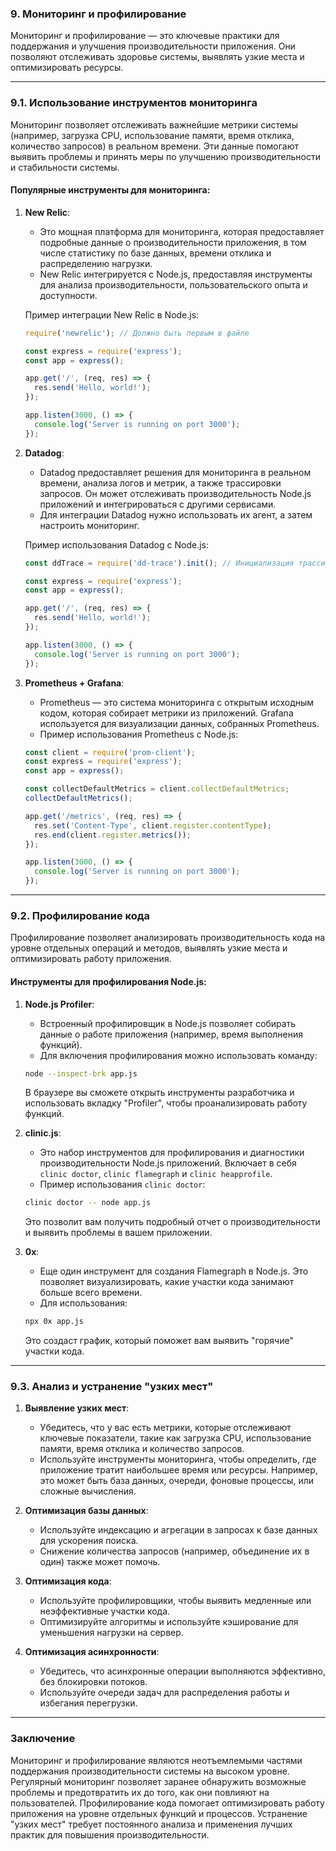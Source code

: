 ### 9. **Мониторинг и профилирование**

Мониторинг и профилирование — это ключевые практики для поддержания и улучшения производительности приложения. Они позволяют отслеживать здоровье системы, выявлять узкие места и оптимизировать ресурсы.

---

### 9.1. **Использование инструментов мониторинга**

Мониторинг позволяет отслеживать важнейшие метрики системы (например, загрузка CPU, использование памяти, время отклика, количество запросов) в реальном времени. Эти данные помогают выявить проблемы и принять меры по улучшению производительности и стабильности системы.

#### Популярные инструменты для мониторинга:

1. **New Relic**:
   - Это мощная платформа для мониторинга, которая предоставляет подробные данные о производительности приложения, в том числе статистику по базе данных, времени отклика и распределению нагрузки.
   - New Relic интегрируется с Node.js, предоставляя инструменты для анализа производительности, пользовательского опыта и доступности.

   Пример интеграции New Relic в Node.js:

   ```javascript
   require('newrelic'); // Должно быть первым в файле

   const express = require('express');
   const app = express();

   app.get('/', (req, res) => {
     res.send('Hello, world!');
   });

   app.listen(3000, () => {
     console.log('Server is running on port 3000');
   });
   ```

2. **Datadog**:
   - Datadog предоставляет решения для мониторинга в реальном времени, анализа логов и метрик, а также трассировки запросов. Он может отслеживать производительность Node.js приложений и интегрироваться с другими сервисами.
   - Для интеграции Datadog нужно использовать их агент, а затем настроить мониторинг.

   Пример использования Datadog с Node.js:

   ```javascript
   const ddTrace = require('dd-trace').init(); // Инициализация трассировки

   const express = require('express');
   const app = express();

   app.get('/', (req, res) => {
     res.send('Hello, world!');
   });

   app.listen(3000, () => {
     console.log('Server is running on port 3000');
   });
   ```

3. **Prometheus + Grafana**:
   - Prometheus — это система мониторинга с открытым исходным кодом, которая собирает метрики из приложений. Grafana используется для визуализации данных, собранных Prometheus.
   - Пример использования Prometheus с Node.js:

   ```javascript
   const client = require('prom-client');
   const express = require('express');
   const app = express();

   const collectDefaultMetrics = client.collectDefaultMetrics;
   collectDefaultMetrics();

   app.get('/metrics', (req, res) => {
     res.set('Content-Type', client.register.contentType);
     res.end(client.register.metrics());
   });

   app.listen(3000, () => {
     console.log('Server is running on port 3000');
   });
   ```

---

### 9.2. **Профилирование кода**

Профилирование позволяет анализировать производительность кода на уровне отдельных операций и методов, выявлять узкие места и оптимизировать работу приложения.

#### Инструменты для профилирования Node.js:

1. **Node.js Profiler**:
   - Встроенный профилировщик в Node.js позволяет собирать данные о работе приложения (например, время выполнения функций).
   - Для включения профилирования можно использовать команду:

   ```bash
   node --inspect-brk app.js
   ```

   В браузере вы сможете открыть инструменты разработчика и использовать вкладку "Profiler", чтобы проанализировать работу функций.

2. **clinic.js**:
   - Это набор инструментов для профилирования и диагностики производительности Node.js приложений. Включает в себя `clinic doctor`, `clinic flamegraph` и `clinic heapprofile`.
   - Пример использования `clinic doctor`:

   ```bash
   clinic doctor -- node app.js
   ```

   Это позволит вам получить подробный отчет о производительности и выявить проблемы в вашем приложении.

3. **0x**:
   - Еще один инструмент для создания Flamegraph в Node.js. Это позволяет визуализировать, какие участки кода занимают больше всего времени.
   - Для использования:

   ```bash
   npx 0x app.js
   ```

   Это создаст график, который поможет вам выявить "горячие" участки кода.

---

### 9.3. **Анализ и устранение "узких мест"**

1. **Выявление узких мест**:
   - Убедитесь, что у вас есть метрики, которые отслеживают ключевые показатели, такие как загрузка CPU, использование памяти, время отклика и количество запросов.
   - Используйте инструменты мониторинга, чтобы определить, где приложение тратит наибольшее время или ресурсы. Например, это может быть база данных, очереди, фоновые процессы, или сложные вычисления.

2. **Оптимизация базы данных**:
   - Используйте индексацию и агрегации в запросах к базе данных для ускорения поиска.
   - Снижение количества запросов (например, объединение их в один) также может помочь.

3. **Оптимизация кода**:
   - Используйте профилировщики, чтобы выявить медленные или неэффективные участки кода.
   - Оптимизируйте алгоритмы и используйте кэширование для уменьшения нагрузки на сервер.

4. **Оптимизация асинхронности**:
   - Убедитесь, что асинхронные операции выполняются эффективно, без блокировки потоков.
   - Используйте очереди задач для распределения работы и избегания перегрузки.

---

### Заключение

Мониторинг и профилирование являются неотъемлемыми частями поддержания производительности системы на высоком уровне. Регулярный мониторинг позволяет заранее обнаружить возможные проблемы и предотвратить их до того, как они повлияют на пользователей. Профилирование кода помогает оптимизировать работу приложения на уровне отдельных функций и процессов. Устранение "узких мест" требует постоянного анализа и применения лучших практик для повышения производительности.
